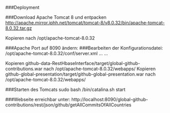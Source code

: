 
###Deployment

###Download Apache Tomcat 8 und entpacken
http://apache.mirror.iphh.net/tomcat/tomcat-8/v8.0.32/bin/apache-tomcat-8.0.32.tar.gz

Kopieren nach /opt/apache-tomcat-8.0.32

###Apache Port auf 8090 ändern:
###Bearbeiten der Konfigurationsdatei: /opt/apache-tomcat-8.0.32/conf/server.xml
    ...
    <Connector port="8090" protocol="HTTP/1.1"
                   connectionTimeout="20000"
                   redirectPort="8443" />
        <!-- A "Connector" using the shared thread pool-->
        <!--
        <Connector executor="tomcatThreadPool"
                   port="8090" protocol="HTTP/1.1"
                   connectionTimeout="20000"
                   redirectPort="8443" />
        -->
    ...


Kopieren    github-data-RestHbaseInterface/target/global-github-contributions.war   nach    /opt/apache-tomcat-8.0.32/webapps/
Kopieren    github-global-presentation/target/github-global-presentation.war    nach    /opt/apache-tomcat-8.0.32/webapps/

###Starten des Tomcats
sudo bash /bin/catalina.sh start


###Webseite erreichbar unter:
http://localhost:8090/global-github-contributions/rest/json/github/getAllCommitsOfAllCountries